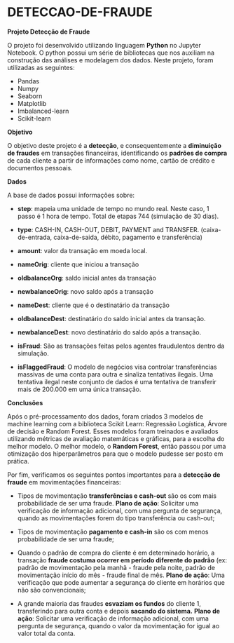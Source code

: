 # DETECCAO-DE-FRAUDE

**Projeto Detecção de Fraude**

O projeto foi desenvolvido utilizando linguagem **Python** no Jupyter Notebook. O python possui um série de bibliotecas que nos auxiliam na construção das análises e modelagem dos dados. Neste projeto, foram utilizadas as seguintes:

   - Pandas
   - Numpy
   - Seaborn
   - Matplotlib
   - Imbalanced-learn
   - Scikit-learn

**Objetivo**

O objetivo deste projeto é a **detecção**, e consequentemente a **diminuição de fraudes** em transações financeiras, identificando os **padrões de compra** de cada cliente a partir de informações como nome, cartão de crédito e documentos pessoais.

**Dados**

A base de dados possui informações sobre:

   - **step**: mapeia uma unidade de tempo no mundo real. Neste caso, 1 passo é 1 hora de tempo. Total de etapas 744 (simulação de 30 dias).

   - **type**: CASH-IN, CASH-OUT, DEBIT, PAYMENT and TRANSFER. 
(caixa-de-entrada, caixa-de-saida, débito, pagamento e transferência)

   - **amount**: valor da transação em moeda local.

   - **nameOrig**: cliente que iniciou a transação

   - **oldbalanceOrg**: saldo inicial antes da transação
   
   - **newbalanceOrig**: novo saldo após a transação

   - **nameDest**: cliente que é o destinatário da transação

   - **oldbalanceDest**: destinatário do saldo inicial antes da transação. 

   - **newbalanceDest**: novo destinatário do saldo após a transação. 

   - **isFraud**: São as transações feitas pelos agentes fraudulentos dentro da simulação. 

   - **isFlaggedFraud**: O modelo de negócios visa controlar transferências massivas de uma conta para outra e sinaliza tentativas ilegais. Uma tentativa ilegal neste conjunto de dados é uma tentativa de transferir mais de 200.000 em uma única transação.


**Conclusões**


Após o pré-processamento dos dados, foram criados 3 modelos de machine learning com a biblioteca Scikit Learn: Regressão Logística, Árvore de decisão e Random Forest. Esses modelos foram treinados e avaliados utilizando métricas de avaliação matemáticas e gráficas, para a escolha do melhor modelo. O melhor modelo, o **Random Forest**, então passou por uma otimização dos hiperparâmetros para que o modelo pudesse ser posto em prática.

Por fim, verificamos os seguintes pontos importantes para a **detecção de fraude** em movimentações financeiras:


   - Tipos de movimentação **transferências e cash-out** são os com mais probabilidade de ser uma fraude. **Plano de ação**: Solicitar uma verificação de informação adicional, com uma pergunta de segurança, quando as movimentações forem do tipo transferência ou cash-out;
   
 
   - Tipos de movimentação **pagamento e cash-in** são os com menos probabilidade de ser uma fraude; 
   
   
   - Quando o padrão de compra do cliente é em determinado horário, a transação **fraude costuma ocorrer em período diferente do padrão** (ex: padrão de movimentação pela manhã - fraude pela noite, padrão de movimentação início do mês - fraude final de mês. **Plano de ação**: Uma verificação que pode aumentar a segurança do cliente em horários que não são convencionais;
   
   
   - A grande maioria das fraudes **esvaziam os fundos** do cliente 1, transferindo para outra conta e depois **sacando do sistema.** **Plano de ação**: Solicitar uma verificação de informação adicional, com uma pergunta de segurança, quando o valor da movimentação for igual ao valor total da conta.
   

